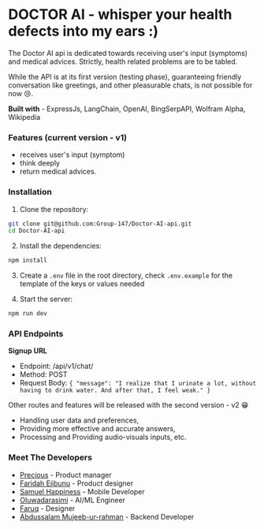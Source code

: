 # DOCTOR AI - whisper your health defects into my ears :)

The Doctor AI api is dedicated towards receiving user's input (symptoms) and medical advices. Strictly, health related problems are to be tabled.

While the API is at its first version (testing phase), guaranteeing friendly conversation like greetings, and other pleasurable chats, is not possible for now 😢.

**Built with** - ExpressJs, LangChain, OpenAI, BingSerpAPI, Wolfram Alpha, Wikipedia

### Features (current version - v1)
- receives user's input (symptom)
- think deeply
- return medical advices.

### Installation
1. Clone the repository:
```bash
git clone git@github.com:Group-147/Doctor-AI-api.git
cd Doctor-AI-api
```

2. Install the dependencies:
```bash
npm install
```

3. Create a `.env` file in the root directory, check `.env.example` for the template of the keys or values needed

4. Start the server:
```bash
npm run dev
```

### API Endpoints
**Signup URL**
- Endpoint: /api/v1/chat/
- Method: POST
- Request Body: `{ "message": "I realize that I urinate a lot, without having to drink water. And after that, I feel weak." }`

Other routes and features will be released with the second version - v2 😁

- Handling user data and preferences,
- Providing more effective and accurate answers,
- Processing and Providing audio-visuals inputs, etc. 

### Meet The Developers
- [Precious]() - Product manager
- [Faridah Ejibunu]() - Product designer
- [Samuel Happiness]() - Mobile Developer
- [Oluwadarasimi]() - AI/ML Engineer
- [Faruq]() - Designer
- [Abdussalam Mujeeb-ur-rahman]() - Backend Developer